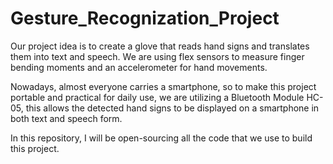 # Gesture_Recognization_Project

Our project idea is to create a glove that reads hand signs and translates them into text and speech.
We are using flex sensors to measure finger bending moments and an accelerometer for hand movements.

Nowadays, almost everyone carries a smartphone, so to make this project portable and practical for daily use, we are utilizing a Bluetooth Module HC-05, this allows the detected hand signs to be displayed on a smartphone in both text and speech form.

In this repository, I will be open-sourcing all the code that we use to build this project.